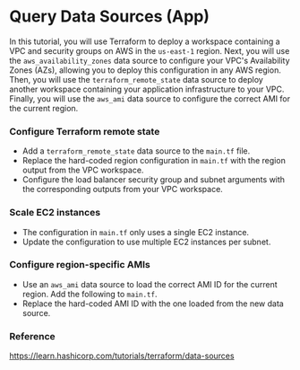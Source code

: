 # Query Data Sources (App)
In this tutorial, you will use Terraform to deploy a workspace containing a VPC and security groups on AWS in the `us-east-1` region. Next, you will use the `aws_availability_zones` data source to configure your VPC's Availability Zones (AZs), allowing you to deploy this configuration in any AWS region. Then, you will use the `terraform_remote_state` data source to deploy another workspace containing your application infrastructure to your VPC. Finally, you will use the `aws_ami` data source to configure the correct AMI for the current region.

### Configure Terraform remote state
- Add a `terraform_remote_state` data source to the `main.tf` file.
- Replace the hard-coded region configuration in `main.tf` with the region output from the VPC workspace.
- Configure the load balancer security group and subnet arguments with the corresponding outputs from your VPC workspace.

### Scale EC2 instances
- The configuration in `main.tf` only uses a single EC2 instance.
- Update the configuration to use multiple EC2 instances per subnet.

### Configure region-specific AMIs
- Use an `aws_ami` data source to load the correct AMI ID for the current region. Add the following to `main.tf`.
- Replace the hard-coded AMI ID with the one loaded from the new data source.

### Reference
https://learn.hashicorp.com/tutorials/terraform/data-sources
